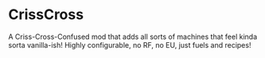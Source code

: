 # CrissCross
A Criss-Cross-Confused mod that adds all sorts of machines that feel kinda sorta vanilla-ish! Highly configurable, no RF, no EU, just fuels and recipes!
